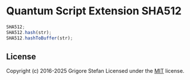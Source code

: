 # Quantum Script Extension SHA512

```javascript
SHA512;
SHA512.hash(str);
SHA512.hashToBuffer(str);
```

## License

Copyright (c) 2016-2025 Grigore Stefan
Licensed under the [MIT](LICENSE) license.
